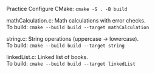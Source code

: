 Practice
Configure CMake: `cmake -S . -B build`

mathCalculation.c: Math calculations with error checks.  
To build: `cmake --build build --target mathCalculation`

string.c: String operations (uppercase → lowercase).  
To build: `cmake --build build --target string`

linkedList.c: Linked list of books.  
To build: `cmake --build build --target linkedList`